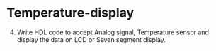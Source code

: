# Temperature-display
4. Write HDL code to accept Analog signal, Temperature sensor and display the data on LCD or Seven segment display.
